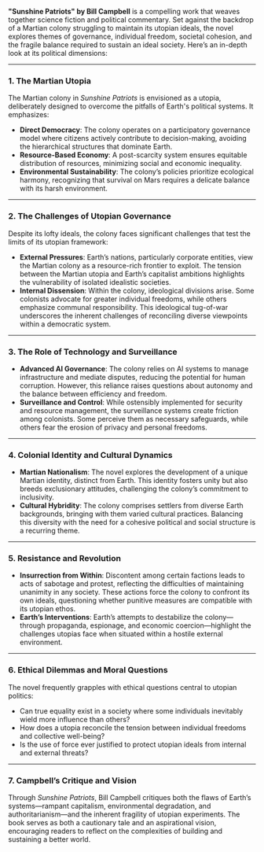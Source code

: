**"Sunshine Patriots" by Bill Campbell** is a compelling work that weaves together science fiction and political commentary. Set against the backdrop of a Martian colony struggling to maintain its utopian ideals, the novel explores themes of governance, individual freedom, societal cohesion, and the fragile balance required to sustain an ideal society. Here’s an in-depth look at its political dimensions:

---

### **1. The Martian Utopia**

The Martian colony in _Sunshine Patriots_ is envisioned as a utopia, deliberately designed to overcome the pitfalls of Earth's political systems. It emphasizes:

- **Direct Democracy**: The colony operates on a participatory governance model where citizens actively contribute to decision-making, avoiding the hierarchical structures that dominate Earth.
- **Resource-Based Economy**: A post-scarcity system ensures equitable distribution of resources, minimizing social and economic inequality.
- **Environmental Sustainability**: The colony’s policies prioritize ecological harmony, recognizing that survival on Mars requires a delicate balance with its harsh environment.

---

### **2. The Challenges of Utopian Governance**

Despite its lofty ideals, the colony faces significant challenges that test the limits of its utopian framework:

- **External Pressures**: Earth’s nations, particularly corporate entities, view the Martian colony as a resource-rich frontier to exploit. The tension between the Martian utopia and Earth’s capitalist ambitions highlights the vulnerability of isolated idealistic societies.
- **Internal Dissension**: Within the colony, ideological divisions arise. Some colonists advocate for greater individual freedoms, while others emphasize communal responsibility. This ideological tug-of-war underscores the inherent challenges of reconciling diverse viewpoints within a democratic system.

---

### **3. The Role of Technology and Surveillance**

- **Advanced AI Governance**: The colony relies on AI systems to manage infrastructure and mediate disputes, reducing the potential for human corruption. However, this reliance raises questions about autonomy and the balance between efficiency and freedom.
- **Surveillance and Control**: While ostensibly implemented for security and resource management, the surveillance systems create friction among colonists. Some perceive them as necessary safeguards, while others fear the erosion of privacy and personal freedoms.

---

### **4. Colonial Identity and Cultural Dynamics**

- **Martian Nationalism**: The novel explores the development of a unique Martian identity, distinct from Earth. This identity fosters unity but also breeds exclusionary attitudes, challenging the colony’s commitment to inclusivity.
- **Cultural Hybridity**: The colony comprises settlers from diverse Earth backgrounds, bringing with them varied cultural practices. Balancing this diversity with the need for a cohesive political and social structure is a recurring theme.

---

### **5. Resistance and Revolution**

- **Insurrection from Within**: Discontent among certain factions leads to acts of sabotage and protest, reflecting the difficulties of maintaining unanimity in any society. These actions force the colony to confront its own ideals, questioning whether punitive measures are compatible with its utopian ethos.
- **Earth’s Interventions**: Earth’s attempts to destabilize the colony—through propaganda, espionage, and economic coercion—highlight the challenges utopias face when situated within a hostile external environment.

---

### **6. Ethical Dilemmas and Moral Questions**

The novel frequently grapples with ethical questions central to utopian politics:

- Can true equality exist in a society where some individuals inevitably wield more influence than others?
- How does a utopia reconcile the tension between individual freedoms and collective well-being?
- Is the use of force ever justified to protect utopian ideals from internal and external threats?

---

### **7. Campbell’s Critique and Vision**

Through _Sunshine Patriots_, Bill Campbell critiques both the flaws of Earth’s systems—rampant capitalism, environmental degradation, and authoritarianism—and the inherent fragility of utopian experiments. The book serves as both a cautionary tale and an aspirational vision, encouraging readers to reflect on the complexities of building and sustaining a better world.
